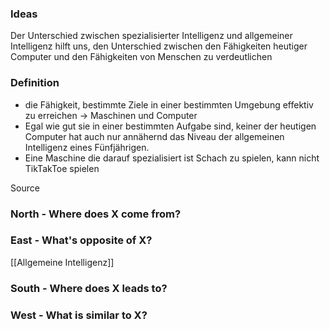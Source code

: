 ### Ideas
Der Unterschied zwischen spezialisierter Intelligenz und allgemeiner Intelligenz hilft uns, den Unterschied zwischen den Fähigkeiten heutiger Computer und den Fähigkeiten von Menschen zu verdeutlichen

### Definition 
-   die Fähigkeit, bestimmte Ziele in einer bestimmten Umgebung effektiv zu erreichen → Maschinen und Computer
-   Egal wie gut sie in einer bestimmten Aufgabe sind, keiner der heutigen Computer hat auch nur annähernd das Niveau der allgemeinen Intelligenz eines Fünfjährigen.
-   Eine Maschine die darauf spezialisiert ist Schach zu spielen, kann nicht TikTakToe spielen

Source 

### North - Where does X come from?

### East - What's opposite of X?
[[Allgemeine Intelligenz]]

### South - Where does X leads to?

### West - What is similar to X?